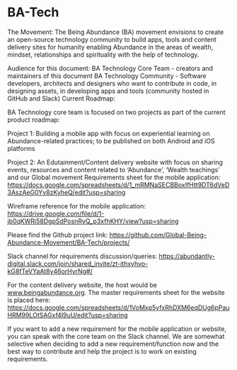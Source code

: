# BA-Tech

The Movement:
The Being Abundance (BA) movement envisions to create an open-source technology community to build apps, tools and content delivery sites for humanity enabling Abundance in the areas of wealth, mindset, relationships and spirituality with the help of technology.

Audience for this document:
BA Technology Core Team - creators and maintainers of this document
BA Technology Community - Software developers, architects and designers who want to contribute in code, in designing assets, in developing apps and tools (community hosted in GitHub and Slack)
Current Roadmap:

BA Technology core team is focused on two projects as part of the current product roadmap:

Project 1: Building a mobile app with focus on experiential learning on Abundance-related practices; to be published on both Android and iOS platforms

Project 2: An Edutainment/Content delivery website with focus on sharing events, resources and content related to ‘Abundance’, ‘Wealth teachings’ and our Global movement
Requirements sheet for the mobile application:
https://docs.google.com/spreadsheets/d/1_mRMNaSECBBoxIfHtt9DT6dVeD3AszAeG0Yv8zKyheQ/edit?usp=sharing

Wireframe reference for the mobile application: 
https://drive.google.com/file/d/1-jb0qKWRi58DgpSdPosnRyQ_p3xfhKHY/view?usp=sharing

Please find the Github project link:
https://github.com/Global-Being-Abundance-Movement/BA-Tech/projects/

Slack channel for requirements discussion/queries:
https://abundantly-digital.slack.com/join/shared_invite/zt-ithxyhvo-kG8fTeVYaAt8y46orHyrNg#/

For the content delivery website, the host would be www.beingabundance.org. The master requirements sheet for the website is placed here:
https://docs.google.com/spreadsheets/d/1VoMxp5yfxRhDXM6eqDUg6pPauHRM99LOtSAGxf4I9uU/edit?usp=sharing

If you want to add a new requirement for the mobile application or website, you can speak with the core team on the Slack channel. We are somewhat selective when deciding to add a new requirement/function now and the best way to contribute and help the project is to work on existing requirements.
